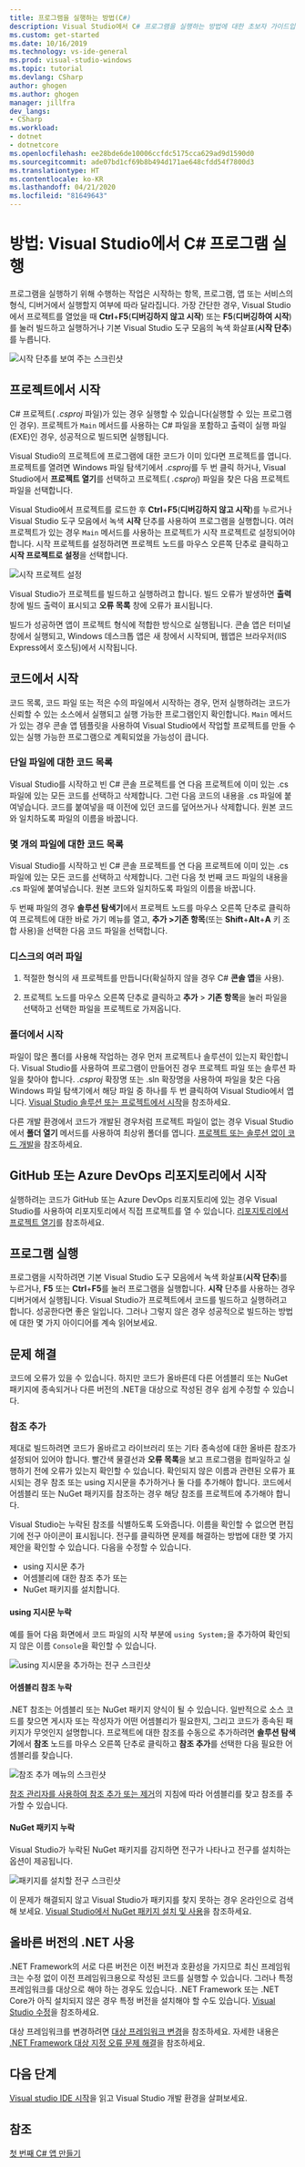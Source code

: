 ```yaml
---
title: 프로그램을 실행하는 방법(C#)
description: Visual Studio에서 C# 프로그램을 실행하는 방법에 대한 초보자 가이드입니다.
ms.custom: get-started
ms.date: 10/16/2019
ms.technology: vs-ide-general
ms.prod: visual-studio-windows
ms.topic: tutorial
ms.devlang: CSharp
author: ghogen
ms.author: ghogen
manager: jillfra
dev_langs:
- CSharp
ms.workload:
- dotnet
- dotnetcore
ms.openlocfilehash: ee28bde6de10006ccfdc5175cca629ad9d1590d0
ms.sourcegitcommit: ade07bd1cf69b8b494d171ae648cfdd54f7800d3
ms.translationtype: HT
ms.contentlocale: ko-KR
ms.lasthandoff: 04/21/2020
ms.locfileid: "81649643"
---
```

# <a name="how-to-run-a-c-program-in-visual-studio"></a>방법: Visual Studio에서 C# 프로그램 실행

프로그램을 실행하기 위해 수행하는 작업은 시작하는 항목, 프로그램, 앱 또는 서비스의 형식, 디버거에서 실행할지 여부에 따라 달라집니다. 가장 간단한 경우, Visual Studio에서 프로젝트를 열었을 때 **Ctrl**+**F5**(**디버깅하지 않고 시작**) 또는 **F5**(**디버깅하여 시작**)를 눌러 빌드하고 실행하거나 기본 Visual Studio 도구 모음의 녹색 화살표(**시작 단추**)를 누릅니다.

![시작 단추를 보여 주는 스크린샷](media/vs-start-button.png)

## <a name="starting-from-a-project"></a>프로젝트에서 시작

C# 프로젝트( *.csproj* 파일)가 있는 경우 실행할 수 있습니다(실행할 수 있는 프로그램인 경우). 프로젝트가 `Main` 메서드를 사용하는 C# 파일을 포함하고 출력이 실행 파일(EXE)인 경우, 성공적으로 빌드되면 실행됩니다.

Visual Studio의 프로젝트에 프로그램에 대한 코드가 이미 있다면 프로젝트를 엽니다. 프로젝트를 열려면 Windows 파일 탐색기에서 *.csproj*를 두 번 클릭 하거나, Visual Studio에서 **프로젝트 열기**를 선택하고 프로젝트( *.csproj*) 파일을 찾은 다음 프로젝트 파일을 선택합니다.

Visual Studio에서 프로젝트를 로드한 후 **Ctrl**+**F5**(**디버깅하지 않고 시작**)를 누르거나 Visual Studio 도구 모음에서 녹색 **시작** 단추를 사용하여 프로그램을 실행합니다.  여러 프로젝트가 있는 경우 `Main` 메서드를 사용하는 프로젝트가 시작 프로젝트로 설정되어야 합니다. 시작 프로젝트를 설정하려면 프로젝트 노드를 마우스 오른쪽 단추로 클릭하고 **시작 프로젝트로 설정**을 선택합니다.

![시작 프로젝트 설정](media/set-as-startup-project.png)

Visual Studio가 프로젝트를 빌드하고 실행하려고 합니다.  빌드 오류가 발생하면 **출력** 창에 빌드 출력이 표시되고 **오류 목록** 창에 오류가 표시됩니다.

빌드가 성공하면 앱이 프로젝트 형식에 적합한 방식으로 실행됩니다. 콘솔 앱은 터미널 창에서 실행되고, Windows 데스크톱 앱은 새 창에서 시작되며, 웹앱은 브라우저(IIS Express에서 호스팅)에서 시작됩니다.

## <a name="starting-from-code"></a>코드에서 시작

코드 목록, 코드 파일 또는 적은 수의 파일에서 시작하는 경우, 먼저 실행하려는 코드가 신뢰할 수 있는 소스에서 실행되고 실행 가능한 프로그램인지 확인합니다. `Main` 메서드가 있는 경우 콘솔 앱 템플릿을 사용하여 Visual Studio에서 작업할 프로젝트를 만들 수 있는 실행 가능한 프로그램으로 계획되었을 가능성이 큽니다.

### <a name="code-listing-for-a-single-file"></a>단일 파일에 대한 코드 목록

Visual Studio를 시작하고 빈 C# 콘솔 프로젝트를 연 다음 프로젝트에 이미 있는 .cs 파일에 있는 모든 코드를 선택하고 삭제합니다. 그런 다음 코드의 내용을 .cs 파일에 붙여넣습니다. 코드를 붙여넣을 때 이전에 있던 코드를 덮어쓰거나 삭제합니다. 원본 코드와 일치하도록 파일의 이름을 바꿉니다.

### <a name="code-listings-for-a-few-files"></a>몇 개의 파일에 대한 코드 목록

Visual Studio를 시작하고 빈 C# 콘솔 프로젝트를 연 다음 프로젝트에 이미 있는 .cs 파일에 있는 모든 코드를 선택하고 삭제합니다. 그런 다음 첫 번째 코드 파일의 내용을 .cs 파일에 붙여넣습니다. 원본 코드와 일치하도록 파일의 이름을 바꿉니다. 

두 번째 파일의 경우 **솔루션 탐색기**에서 프로젝트 노드를 마우스 오른쪽 단추로 클릭하여 프로젝트에 대한 바로 가기 메뉴를 열고, **추가 >기존 항목**(또는 **Shift**+**Alt**+**A** 키 조합 사용)을 선택한 다음 코드 파일을 선택합니다.

### <a name="multiple-files-on-disk"></a>디스크의 여러 파일

1. 적절한 형식의 새 프로젝트를 만듭니다(확실하지 않을 경우 C# **콘솔 앱**을 사용).

2. 프로젝트 노드를 마우스 오른쪽 단추로 클릭하고 **추가** > **기존 항목**을 눌러 파일을 선택하고 선택한 파일을 프로젝트로 가져옵니다.  

### <a name="starting-from-a-folder"></a>폴더에서 시작

파일이 많은 폴더를 사용해 작업하는 경우 먼저 프로젝트나 솔루션이 있는지 확인합니다.  Visual Studio를 사용하여 프로그램이 만들어진 경우 프로젝트 파일 또는 솔루션 파일을 찾아야 합니다. *.csproj* 확장명 또는 .sln 확장명을 사용하여 파일을 찾은 다음 Windows 파일 탐색기에서 해당 파일 중 하나를 두 번 클릭하여 Visual Studio에서 엽니다. [Visual Studio 솔루션 또는 프로젝트에서 시작](#starting-from-a-project)을 참조하세요.

다른 개발 환경에서 코드가 개발된 경우처럼 프로젝트 파일이 없는 경우 Visual Studio에서 **폴더 열기** 메서드를 사용하여 최상위 폴더를 엽니다. [프로젝트 또는 솔루션 없이 코드 개발](../../ide/develop-code-in-visual-studio-without-projects-or-solutions.md)을 참조하세요.

## <a name="starting-from-a-github-or-azure-devops-repo"></a>GitHub 또는 Azure DevOps 리포지토리에서 시작

실행하려는 코드가 GitHub 또는 Azure DevOps 리포지토리에 있는 경우 Visual Studio를 사용하여 리포지토리에서 직접 프로젝트를 열 수 있습니다. [리포지토리에서 프로젝트 열기](../tutorial-open-project-from-repo.md)를 참조하세요.

## <a name="run-the-program"></a>프로그램 실행

프로그램을 시작하려면 기본 Visual Studio 도구 모음에서 녹색 화살표(**시작 단추**)를 누르거나, **F5** 또는 **Ctrl**+**F5**를 눌러 프로그램을 실행합니다. **시작** 단추를 사용하는 경우 디버거에서 실행됩니다.  Visual Studio가 프로젝트에서 코드를 빌드하고 실행하려고 합니다.  성공한다면 좋은 일입니다. 그러나 그렇지 않은 경우 성공적으로 빌드하는 방법에 대한 몇 가지 아이디어를 계속 읽어보세요.

## <a name="troubleshooting"></a>문제 해결

코드에 오류가 있을 수 있습니다. 하지만 코드가 올바른데 다른 어셈블리 또는 NuGet 패키지에 종속되거나 다른 버전의 .NET을 대상으로 작성된 경우 쉽게 수정할 수 있습니다.

### <a name="add-references"></a>참조 추가

제대로 빌드하려면 코드가 올바르고 라이브러리 또는 기타 종속성에 대한 올바른 참조가 설정되어 있어야 합니다. 빨간색 물결선과 **오류 목록**을 보고 프로그램을 컴파일하고 실행하기 전에 오류가 있는지 확인할 수 있습니다. 확인되지 않은 이름과 관련된 오류가 표시되는 경우 참조 또는 using 지시문을 추가하거나 둘 다를 추가해야 합니다. 코드에서 어셈블리 또는 NuGet 패키지를 참조하는 경우 해당 참조를 프로젝트에 추가해야 합니다.

Visual Studio는 누락된 참조를 식별하도록 도와줍니다. 이름을 확인할 수 없으면 편집기에 전구 아이콘이 표시됩니다. 전구를 클릭하면 문제를 해결하는 방법에 대한 몇 가지 제안을 확인할 수 있습니다. 다음을 수정할 수 있습니다.

- using 지시문 추가
- 어셈블리에 대한 참조 추가 또는
- NuGet 패키지를 설치합니다.

#### <a name="missing-using-directive"></a>using 지시문 누락

예를 들어 다음 화면에서 코드 파일의 시작 부분에 `using System;`을 추가하여 확인되지 않은 이름 `Console`을 확인할 수 있습니다.

![using 지시문을 추가하는 전구 스크린샷](media/name-does-not-exist2.png)

#### <a name="missing-assembly-reference"></a>어셈블리 참조 누락

.NET 참조는 어셈블리 또는 NuGet 패키지 양식이 될 수 있습니다. 일반적으로 소스 코드를 찾으면 게시자 또는 작성자가 어떤 어셈블리가 필요한지, 그리고 코드가 종속된 패키지가 무엇인지 설명합니다. 프로젝트에 대한 참조를 수동으로 추가하려면 **솔루션 탐색기**에서 **참조** 노드를 마우스 오른쪽 단추로 클릭하고 **참조 추가**를 선택한 다음 필요한 어셈블리를 찾습니다.

![참조 추가 메뉴의 스크린샷](media/add-reference.png)

[참조 관리자를 사용하여 참조 추가 또는 제거](../../ide/how-to-add-or-remove-references-by-using-the-reference-manager.md)의 지침에 따라 어셈블리를 찾고 참조를 추가할 수 있습니다.

#### <a name="missing-nuget-package"></a>NuGet 패키지 누락

Visual Studio가 누락된 NuGet 패키지를 감지하면 전구가 나타나고 전구를 설치하는 옵션이 제공됩니다.

![패키지를 설치할 전구 스크린샷](media/lightbulb-add-package.png)

이 문제가 해결되지 않고 Visual Studio가 패키지를 찾지 못하는 경우 온라인으로 검색해 보세요. [Visual Studio에서 NuGet 패키지 설치 및 사용](/nuget/quickstart/install-and-use-a-package-in-visual-studio)을 참조하세요.

## <a name="use-the-right-version-of-net"></a>올바른 버전의 .NET 사용

.NET Framework의 서로 다른 버전은 이전 버전과 호환성을 가지므로 최신 프레임워크는 수정 없이 이전 프레임워크용으로 작성된 코드를 실행할 수 있습니다. 그러나 특정 프레임워크를 대상으로 해야 하는 경우도 있습니다. .NET Framework 또는 .NET Core가 아직 설치되지 않은 경우 특정 버전을 설치해야 할 수도 있습니다. [Visual Studio 수정](../../install/modify-visual-studio.md)을 참조하세요.

대상 프레임워크를 변경하려면 [대상 프레임워크 변경](../../ide/visual-studio-multi-targeting-overview.md#select-a-target-framework-version)을 참조하세요. 자세한 내용은 [.NET Framework 대상 지정 오류 문제 해결](../../msbuild/troubleshooting-dotnet-framework-targeting-errors.md)을 참조하세요.

## <a name="next-steps"></a>다음 단계

[Visual studio IDE 시작](../visual-studio-ide.md)을 읽고 Visual Studio 개발 환경을 살펴보세요.

## <a name="see-also"></a>참조

[첫 번째 C# 앱 만들기](tutorial-console.md)
